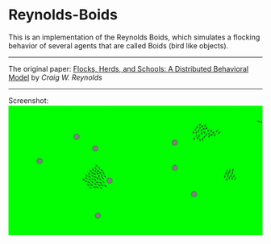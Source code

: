 # Reynolds-Boids

This is an implementation of the Reynolds Boids, which simulates a flocking behavior of several agents that are called Boids (bird like objects).

---

The original paper: [Flocks, Herds, and Schools: A Distributed Behavioral Model](https://team.inria.fr/imagine/files/2014/10/flocks-hers-and-schools.pdf) by <em>Craig W. Reynolds</em>


---

Screenshot:
![alt text](https://github.com/DACUS1995/Reynolds-Boids/blob/master/images/Screenshot_2.png "Content")